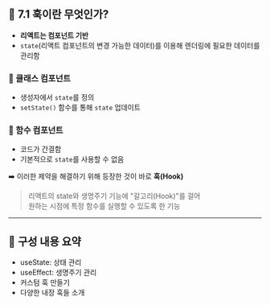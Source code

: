 ## 📘 7.1 훅이란 무엇인가?

- **리액트는 컴포넌트 기반**  
- `state`(리액트 컴포넌트의 변경 가능한 데이터)를 이용해 렌더링에 필요한 데이터를 관리함

### 🧱 클래스 컴포넌트
- 생성자에서 `state`를 정의
- `setState()` 함수를 통해 `state` 업데이트

### 🔧 함수 컴포넌트
- 코드가 간결함
- 기본적으로 `state`를 사용할 수 없음

➡️ 이러한 제약을 해결하기 위해 등장한 것이 바로 **훅(Hook)**

> 리액트의 state와 생명주기 기능에 "갈고리(Hook)"를 걸어  
> 원하는 시점에 특정 함수를 실행할 수 있도록 한 기능

---

## 📂 구성 내용 요약

- useState: 상태 관리
- useEffect: 생명주기 관리
- 커스텀 훅 만들기
- 다양한 내장 훅들 소개
